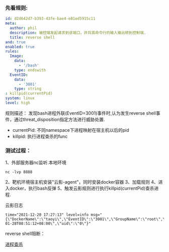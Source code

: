 

### 先看规则:

```yml
id: d2d642d7-b393-43fe-bae4-e81ed5915c11
meta:
  author: phil
  description: 被控端发起请求到该端口，并将其命令行的输入输出转到控制端.
  title: reverse shell
and: true
enabled: true
rules:
  Image:
    data:
      - '/bash'
    type: endswith
  EventID:
    data:
      - '3001'
    type: string
: killpid(currentPid)
system: linux
level: high
```

规则描述：
发现bash进程外联(EventID=3001)事件时,认为发生reverse shell事件，通过threat_disposition指定方法进行威胁处置.

- currentPid: 不同namespace下进程映射在宿主机以后的pid
- killpid: 执行进程查杀的func

### 测试过程：

1、外部服务器nc监听.本地环境
```
nc -lvp 8888
```
2、靶机环境宿主机安装"云影-agent"，同时安装docker容器
3、加载规则
4、进入docker，执行bash反弹
5、触发云影规则进行执行killpid(currentPid)查杀进程.


云影日志
```
time="2021-12-20 17:27:13" level=info msg="{\"DockerName\":\"taoyi\",\"EventID\":\"3001\",\"GroupName\":\"root\",\"Image\":\"/bin/bash\",\"LocalIp\":\"172.17.0.3\",\"LocalPort\":\"2570\",\"Namespace\":\"4026532387\",\"RawPid\":\"9997\",\"RemoteIp\":\"10.10.27.66\",\"RemotePort\":\"8888\",\"UserName\":\"root\",\"euid\":\"0\",\"gid\":\"0\",\"pid\":\"22\",\"ppid\":\"9973\",\"ptgid\":\"9973\",\"time\":\"223206408632-01-28T08:51:12+08:00\",\"uid\":\"0\"}"
```


reverse shell阻断：

[进程查杀](images/killbash1.png)